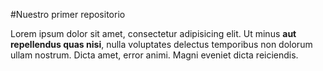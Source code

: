 #Nuestro primer repositorio

<p>Lorem ipsum dolor sit amet, consectetur adipisicing elit. Ut minus <strong> aut repellendus quas nisi</strong>, nulla voluptates delectus temporibus non dolorum ullam nostrum. Dicta amet, error animi. Magni eveniet dicta reiciendis.</p>